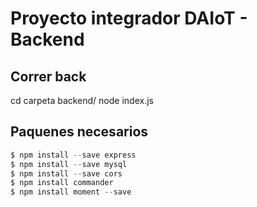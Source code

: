 # Proyecto integrador DAIoT - Backend

## Correr back

cd carpeta backend/ node index.js

## Paquenes necesarios

```javascript
$ npm install --save express
$ npm install --save mysql
$ npm install --save cors
$ npm install commander
$ npm install moment --save 
```
